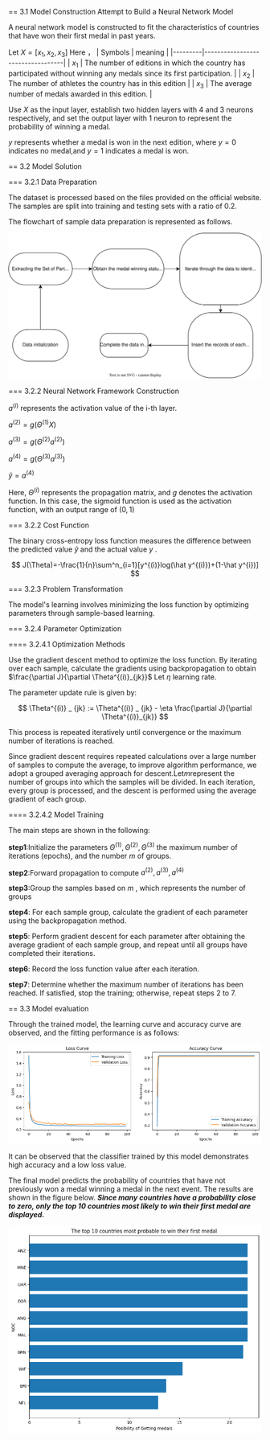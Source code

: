 == 3.1 Model Construction
Attempt to Build a Neural Network Model 

A neural network model is constructed to fit the characteristics of countries that have won their first medal in past years.

Let $X=[x_1,x_2,x_3]$ Here ，
| Symbols | meaning                          |
|---------|----------------------------------|
| $x_1$   | The number of editions in which the country has participated without winning any medals since its first participation. |
| $x_2$   | The number of athletes the country has in this edition        |
| $x_3$   | The average number of medals awarded in this edition.               |


Use $X$ as the input layer, establish two hidden layers with 4 and 3 neurons respectively, and set the output layer with 1 neuron to represent the probability of winning a medal.

$y$ represents whether a medal is won in the next edition, where $y=0$ indicates no medal,and $y=1$ indicates a medal is won.

== 3.2 Model Solution

=== 3.2.1 Data Preparation

The dataset is processed based on the files provided on the official website. The samples are split into training and testing sets with a ratio of 0.2.

The flowchart of sample data preparation is represented as follows.

![C_3data initialization.png](<C_3data initialization.svg>)

=== 3.2.2 Neural Network Framework Construction

$a^{(i)}$ represents the activation value of the i-th layer.

$a^{(2)}=g(\Theta^{(1)}X)$

$a^{(3)}=g(\Theta^{(2)}a^{(2)})$

$a^{(4)}=g(\Theta^{(3)}a^{(3)})$

$\hat y=a^{(4)}$

Here, $\Theta^{(i)}$ represents the propagation matrix, and $g$ denotes the activation function. In this case, the sigmoid function is used as the activation function, with an output range of $(0,1)$

=== 3.2.2 Cost Function

The binary cross-entropy loss function measures the difference between the predicted value $\hat y$ and the actual value $y$ .


$$
J(\Theta)=-\frac{1}{n}\sum^n_{i=1}[y^{(i)}log(\hat y^{(i)})+(1-\hat y^{i})]
$$

=== 3.2.3 Problem Transformation

The model's learning involves minimizing the loss function by optimizing parameters through sample-based learning.

=== 3.2.4 Parameter Optimization

==== 3.2.4.1 Optimization Methods

Use the gradient descent method to optimize the loss function. By iterating over each sample, calculate the gradients using backpropagation to obtain $\frac{\partial J}{\partial \Theta^{(i)}_{jk}}$
Let $\eta$ learning rate.

The parameter update rule is given by:

$$
\Theta^{(i)} _ {jk} := \Theta^{(i)} _ {jk} - \eta \frac{\partial J}{\partial \Theta^{(i)}_{jk}}
$$

This process is repeated iteratively until convergence or the maximum number of iterations is reached.

Since gradient descent requires repeated calculations over a large number of samples to compute the average, to improve algorithm performance, we adopt a grouped averaging approach for descent.Let$m$represent the number of groups into which the samples will be divided. In each iteration, every group is processed, and the descent is performed using the average gradient of each group.

==== 3.2.4.2 Model Training

The main steps are shown in the following:

**step1**:Initialize the parameters $\Theta^{(1)}, \Theta^{(2)}, \Theta^{(3)}$ the maximum number of iterations (epochs), and the number $m$ of groups. 

**step2**:Forward propagation to compute $a^{(2)},a^{(3)},a^{(4)}$

**step3**:Group the samples based on  $m$ , which represents the number of groups

**step4**: For each sample group, calculate the gradient of each parameter using the backpropagation method.

**step5**: Perform gradient descent for each parameter after obtaining the average gradient of each sample group, and repeat until all groups have completed their iterations.

**step6**: Record the loss function value after each iteration.

**step7**: Determine whether the maximum number of iterations has been reached. If satisfied, stop the training; otherwise, repeat steps 2 to 7.

== 3.3 Model evaluation

Through the trained model, the learning curve and accuracy curve are observed, and the fitting performance is as follows:

![C_3_loss_Accuracy.png](C_3_loss_Accuracy.png)

It can be observed that the classifier trained by this model demonstrates high accuracy and a low loss value.

The final model predicts the probability of countries that have not previously won a medal winning a medal in the next event. The results are shown in the figure below. ***Since many countries have a probability close to zero, only the top 10 countries most likely to win their first medal are displayed.***

![The top 10 countries.png](<The top 10 countries.png>)